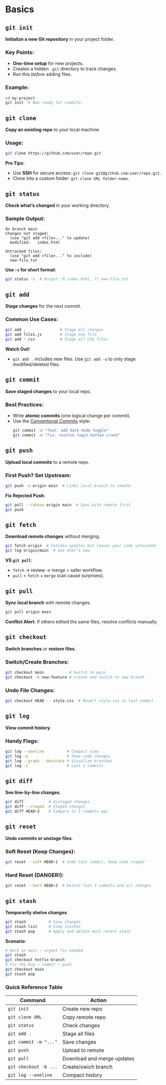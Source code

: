 # Basics

## `git init`
**Initialize a new Git repository** in your project folder.

### Key Points:
- **One-time setup** for new projects.
- Creates a hidden `.git` directory to track changes.
- Run this *before* adding files.

### Example:
```bash
cd my-project
git init  # Now ready for commits!
```

## `git clone`
**Copy an existing repo** to your local machine.

### Usage:
```bash
git clone https://github.com/user/repo.git
```
**Pro Tips**:
- Use **SSH** for secure access: `git clone git@github.com:user/repo.git`.
- Clone into a custom folder: `git clone URL folder-name`.

## `git status`
**Check what’s changed** in your working directory.

### Sample Output:
```
On branch main
Changes not staged:
  (use "git add <file>..." to update)
  modified:   index.html

Untracked files:
  (use "git add <file>..." to include)
  new-file.txt
```

**Use `-s` for short format**:
```bash
git status -s  # Output: M index.html, ?? new-file.txt
```

## `git add`
**Stage changes** for the next commit.

### Common Use Cases:
```bash
git add .               # Stage all changes
git add file1.js        # Stage one file
git add *.css           # Stage all CSS files
```

**Watch Out!**
- `git add .` includes new files. Use `git add -u` to only stage modified/deleted files.

## `git commit`
**Save staged changes** to your local repo.

### Best Practices:
- Write **atomic commits** (one logical change per commit).
- Use the [Conventional Commits](https://www.conventionalcommits.org/) style:
  ```bash
  git commit -m "feat: add dark mode toggle"
  git commit -m "fix: resolve login button crash"
  ```

## `git push`
**Upload local commits** to a remote repo.

### First Push? Set Upstream:
```bash
git push -u origin main  # Links local branch to remote
```

**Fix Rejected Push**:
```bash
git pull --rebase origin main  # Sync with remote first
git push
```

## `git fetch`
**Download remote changes** without merging.

```bash
git fetch origin  # Fetches updates but leaves your code untouched
git log origin/main  # See what’s new
```

**VS `git pull`**:
- `fetch` → review → merge = safer workflow.
- `pull` = `fetch` + `merge` (can cause surprises).

## `git pull`
**Sync local branch** with remote changes.

```bash
git pull origin main
```
**Conflict Alert**: If others edited the same files, resolve conflicts manually.

## `git checkout`
**Switch branches** or **restore files**.

### Switch/Create Branches:
```bash
git checkout main           # Switch to main
git checkout -b new-feature # Create and switch to new branch
```

### Undo File Changes:
```bash
git checkout HEAD -- style.css  # Revert style.css to last commit
```

## `git log`
**View commit history**.

### Handy Flags:
```bash
git log --oneline          # Compact view
git log -p                 # Show code changes
git log --graph --decorate # Visualize branches
git log -2                 # Last 2 commits
```

## `git diff`
**See line-by-line changes**.

```bash
git diff           # Unstaged changes
git diff --staged  # Staged changes
git diff HEAD~3    # Compare to 3 commits ago
```

## `git reset`
**Undo commits or unstage files**.

### Soft Reset (Keep Changes):
```bash
git reset --soft HEAD~1  # Undo last commit, keep code staged
```

### Hard Reset (DANGER!):
```bash
git reset --hard HEAD~3  # Delete last 3 commits and all changes
```

## `git stash`
**Temporarily shelve changes**.

```bash
git stash          # Save changes
git stash list     # View stashes
git stash pop      # Apply and delete most recent stash
```

**Scenario**:
```bash
# Work on main → urgent fix needed
git stash
git checkout hotfix-branch
# Fix the bug → commit → push
git checkout main
git stash pop
```

### **Quick Reference Table**
| Command              | Action                                      |
|----------------------|---------------------------------------------|
| `git init`           | Create new repo                             |
| `git clone URL`      | Copy remote repo                            |
| `git status`         | Check changes                               |
| `git add .`          | Stage all files                             |
| `git commit -m "..."`| Save changes                                |
| `git push`           | Upload to remote                            |
| `git pull`           | Download and merge updates                  |
| `git checkout -b ...`| Create/swich branch                         |
| `git log --oneline`  | Compact history                             |
